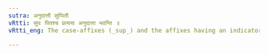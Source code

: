 ```yaml
---
sutra: अनुदात्तौ सुप्पितौ
vRtti: सुपः पितश्च प्रत्यया अनुदात्ता भवन्ति ॥
vRtti_eng: The case-affixes (_sup_) and the affixes having an indicatory प (_pit_) are _anudatta_.

---
```

